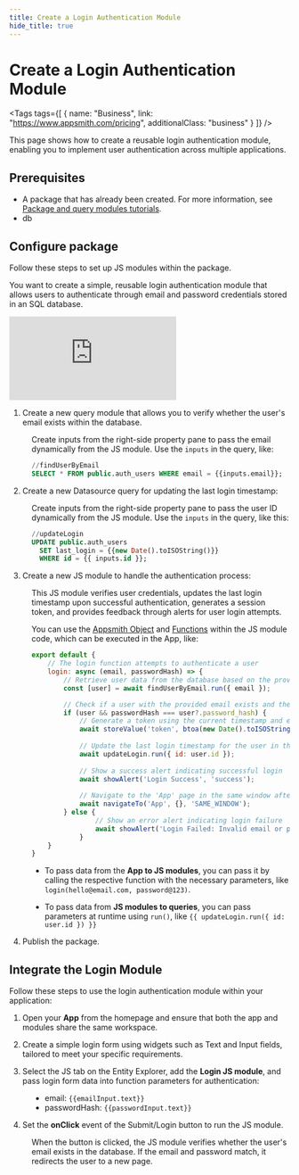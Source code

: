 ```yaml
---
title: Create a Login Authentication Module
hide_title: true
---
```


<!-- vale off -->

<div className="tag-wrapper">
 <h1>Create a Login Authentication Module</h1>

<Tags
tags={[
{ name: "Business", link: "https://www.appsmith.com/pricing", additionalClass: "business" }
]}
/>

</div>

<!-- vale on -->

This page shows how to create a reusable login authentication module, enabling you to implement user authentication across multiple applications.


## Prerequisites

* A package that has already been created. For more information, see [Package and query modules tutorials](/packages/tutorial/query-module).
* db

## Configure package

Follow these steps to set up JS modules within the package.

You want to create a simple, reusable login authentication module that allows users to authenticate through email and password credentials stored in an SQL database.

<div style={{ position: "relative", paddingBottom: "calc(50.520833333333336% + 41px)", height: "0", width: "100%" }}>
  <iframe src="https://demo.arcade.software/HNVD0NV1FGH0HSD5cz3B?embed" frameborder="0" loading="lazy" webkitallowfullscreen mozallowfullscreen allowfullscreen style={{ position: "absolute", top: "0", left: "0", width: "100%", height: "100%", colorScheme: "light" }} title="Appsmith | Connect Data">
  </iframe>
</div>


1. Create a new query module that allows you to verify whether the user's email exists within the database.



<dd>

Create inputs from the right-side property pane to pass the email dynamically from the JS module. Use the `inputs` in the query, like:


```sql
//findUserByEmail
SELECT * FROM public.auth_users WHERE email = {{inputs.email}};
```

</dd>


2. Create a new Datasource query for updating the last login timestamp:



<dd>

Create inputs from the right-side property pane to pass the user ID dynamically from the JS module. Use the `inputs` in the query, like this:

```sql
//updateLogin
UPDATE public.auth_users
  SET last_login = {{new Date().toISOString()}}
  WHERE id = {{ inputs.id }};
```


</dd>


3. Create a new JS module to handle the authentication process:


<dd>

This JS module verifies user credentials, updates the last login timestamp upon successful authentication, generates a session token, and provides feedback through alerts for user login attempts.

You can use the [Appsmith Object](/write-code/reference) and [Functions](/reference/appsmith-framework/widget-actions) within the JS module code, which can be executed in the App, like:

```js
export default {
    // The login function attempts to authenticate a user
    login: async (email, passwordHash) => {
        // Retrieve user data from the database based on the provided email
        const [user] = await findUserByEmail.run({ email });

        // Check if a user with the provided email exists and the password hash matches
        if (user && passwordHash === user?.password_hash) {
            // Generate a token using the current timestamp and email, and store it
            await storeValue('token', btoa(new Date().toISOString() + email));
            
            // Update the last login timestamp for the user in the database
            await updateLogin.run({ id: user.id });
            
            // Show a success alert indicating successful login
            await showAlert('Login Success', 'success');
            
            // Navigate to the 'App' page in the same window after successful login
            await navigateTo('App', {}, 'SAME_WINDOW');
        } else {
                // Show an error alert indicating login failure
                await showAlert('Login Failed: Invalid email or password', 'error');
            }
    }
}
```

* To pass data from the **App to JS modules**, you can pass it by calling the respective function with the necessary parameters, like `login(hello@email.com, password@123)`.

* To pass data from **JS modules to queries**, you can pass parameters at runtime using `run()`, like `{{ updateLogin.run({ id: user.id }) }}`



</dd>


4. Publish the package.



## Integrate the Login Module

Follow these steps to use the login authentication module within your application:



1. Open your **App** from the homepage and ensure that both the app and modules share the same workspace.

2. Create a simple login form using widgets such as Text and Input fields, tailored to meet your specific requirements.

3. Select the JS tab on the Entity Explorer, add the **Login JS module**, and pass login form data into function parameters for authentication:


<dd>

* email: `{{emailInput.text}}`
* passwordHash: `{{passwordInput.text}}`


<ZoomImage
  src="/img/pass-data-js-login.png" 
  alt="Inputs image"
  caption=""
/>

</dd>

4. Set the **onClick** event of the Submit/Login button to run the JS module.

<dd>

When the button is clicked, the JS module verifies whether the user's email exists in the database. If the email and password match, it redirects the user to a new page.





</dd>


